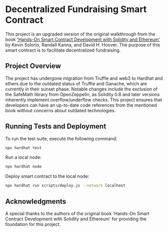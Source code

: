 # Decentralized Fundraising Smart Contract

This project is an upgraded version of the original walkthrough from the book ['Hands-On Smart Contract Development with Solidity and Ethereum'](https://learning.oreilly.com/library/view/hands-on-smart-contract/9781492045250/) by Kevin Solorio, Randall Kanna, and David H. Hoover. The purpose of this smart contract is to facilitate decentralized fundraising.

## Project Overview


The project has undergone migration from Truffle and web3 to Hardhat and ethers due to the outdated status of Truffle and Ganache, which are currently in their sunset phase. Notable changes include the exclusion of the SafeMath library from OpenZeppelin, as Solidity 0.8 and later versions inherently implement overflow/underflow checks. This project ensures that developers can have an up-to-date code references from the mentioned book without concerns about outdated technologies.

## Running Tests and Deployment

To run the test suite, execute the following command:

```bash
npx hardhat test
```

Run a local node:
```bash
npx hardhat node
```

Deploy smart contract to the local node:
```bash
npx hardhat run scripts/deploy.js --network localhost
```

## Acknowledgments

A special thanks to the authors of the original book 'Hands-On Smart Contract Development with Solidity and Ethereum' for providing the foundation for this project.
